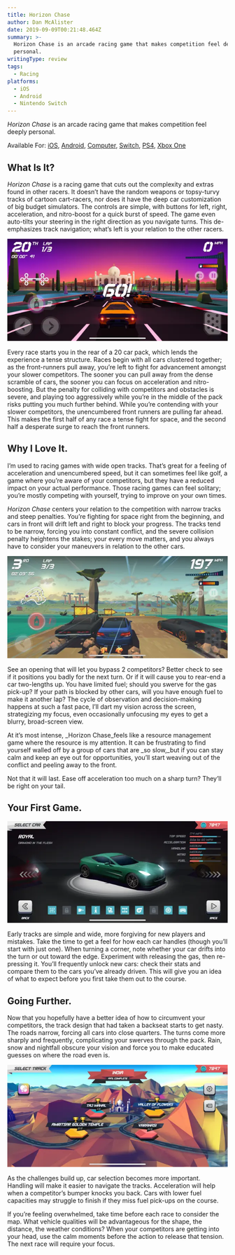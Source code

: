 ```yaml
---
title: Horizon Chase
author: Dan McAlister
date: 2019-09-09T00:21:48.464Z
summary: >-
  Horizon Chase is an arcade racing game that makes competition feel deeply
  personal.
writingType: review 
tags: 
  - Racing
platforms:
  - iOS
  - Android
  - Nintendo Switch
---
```

_Horizon Chase_ is an arcade racing game that makes competition feel deeply personal. 

Available For: [iOS](https://apps.apple.com/us/app/horizon-chase-world-tour/id991018252), [Android](https://play.google.com/store/apps/details?id=com.aquiris.horizonchase&hl=en_US), [Computer](https://store.steampowered.com/app/389140/Horizon_Chase_Turbo/), [Switch](https://www.nintendo.com/games/detail/horizon-chase-turbo-switch/), [PS4](https://store.playstation.com/en-us/product/UP0040-CUSA11275_00-HORIZONTURBOGAME), [Xbox One](https://www.microsoft.com/en-us/p/horizon-chase-turbo/bv3fzp8hc2t5?activetab=pivot%3Aoverviewtab)

## What Is It?

_Horizon Chase_ is a racing game that cuts out the complexity and extras found in other racers. It doesn’t have the random weapons or topsy-turvy tracks of cartoon cart-racers, nor does it have the deep car customization of big budget simulators. The controls are simple, with buttons for left, right, acceleration, and nitro-boost for a quick burst of speed. The game even auto-tilts your steering in the right direction as you navigate turns. This de-emphasizes track navigation; what’s left is your relation to the other racers.

![Picture of a car at the start line, behind all of its competitors. The Taj Mahal looms ahead.](/static/img/img_1750-3.webp)

Every race starts you in the rear of a 20 car pack, which lends the experience a tense structure. Races begin with all cars clustered together; as the front-runners pull away, you’re left to fight for advancement amongst your slower competitors. The sooner you can pull away from the dense scramble of cars, the sooner you can focus on acceleration and nitro-boosting. But the penalty for colliding with competitors and obstacles is severe, and playing too aggressively while you’re in the middle of the pack risks putting you much further behind. While you’re contending with your slower competitors, the unencumbered front runners are pulling far ahead. This makes the first half of any race a tense fight for space, and the second half a desperate surge to reach the front runners.

## Why I Love It.

I’m used to racing games with wide open tracks. That’s great for a feeling of acceleration and unencumbered speed, but it can sometimes feel like golf, a game where you’re aware of your competitors, but they have a reduced impact on your actual performance. Those racing games can feel solitary; you’re mostly competing with yourself, trying to improve on your own times. 

_Horizon Chase_ centers your relation to the competition with narrow tracks and steep penalties. You’re fighting for space right from the beginning, and cars in front will drift left and right to block your progress. The tracks tend to be narrow, forcing you into constant conflict, and the severe collision penalty heightens the stakes; your every move matters, and you always have to consider your maneuvers in relation to the other cars. 

![Picture of the player's car colliding with another as it tries to move ahead.](/static/img/img_1759-3.webp)

See an opening that will let you bypass 2 competitors? Better check to see if it positions you badly for the next turn. Or if it will cause you to rear-end a car two-lengths up. You have limited fuel; should you swerve for the gas pick-up? If your path is blocked by other cars, will you have enough fuel to make it another lap? The cycle of observation and decision-making happens at such a fast pace, I’ll dart my vision across the screen, strategizing my focus, even occasionally unfocusing my eyes to get a blurry, broad-screen view. 

At it’s most intense, _Horizon Chase_feels like a resource management game where the resource is my attention. It can be frustrating to find yourself walled off by a group of cars that are _so slow,_but if you can stay calm and keep an eye out for opportunities, you’ll start weaving out of the conflict and peeling away to the front. 

Not that it will last. Ease off acceleration too much on a sharp turn? They’ll be right on your tail.

## Your First Game.

![Picture of a car titled "Royal," with a listing of its stats.](/static/img/img_1747-3.webp)

Early tracks are simple and wide, more forgiving for new players and mistakes. Take the time to get a feel for how each car handles (though you’ll start with just one). When turning a corner, note whether your car drifts into the turn or out toward the edge. Experiment with releasing the gas, then re-pressing it. You’ll frequently unlock new cars: check their stats and compare them to the cars you’ve already driven. This will give you an idea of what to expect before you first take them out to the course.  

## Going Further.

Now that you hopefully have a better idea of how to circumvent your competitors, the track design that had taken a backseat starts to get nasty. The roads narrow, forcing all cars into close quarters. The turns come more sharply and frequently, complicating your swerves through the pack. Rain, snow and nightfall obscure your vision and force you to make educated guesses on where the road even is.

![Picture of a map of India, with multiple courses available.](/static/img/img_1744-3.webp)

As the challenges build up, car selection becomes more important. Handling will make it easier to navigate the tracks. Acceleration will help when a competitor’s bumper knocks you back. Cars with lower fuel capacities may struggle to finish if they miss fuel pick-ups on the course. 

If you’re feeling overwhelmed, take time before each race to consider the map. What vehicle qualities will be advantageous for the shape, the distance, the weather conditions? When your competitors are getting into your head, use the calm moments before the action to release that tension. The next race will require your focus.
